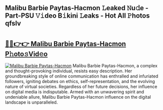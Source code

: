 ## Malibu Barbie Paytas-Hacmon 𝙻eaked 𝙽u𝚍e - Part-PSU 𝚅𝚒deo B𝚒kini 𝙻eaks - Hot All 𝙿hotos qfsIv

# <h2><a href="http://ld6cf0.urlbe.top/?page=Malibu+Barbie+Paytas-Hacmon">🔗🔗👉👉 Malibu Barbie Paytas-Hacmon P𝚑oto𝚜Vid𝚎o</a></h2>

[![Malibu Barbie Paytas-Hacmon](https://i.imgur.com/eBuTRDB.gif)](http://ld6cf0.urlbe.top/?page=Malibu+Barbie+Paytas-Hacmon)
Malibu Barbie Paytas-Hacmon, a complex and thought-provoking individual, resists easy description. Her groundbreaking style of online communication has enthralled and infuriated followers, igniting debates on ethics, self-representation, and the evolving nature of virtual societies. Regardless of her future decisions, her influence on digital media is indisputable. Armed with an unwavering spirit and undeniable allure, Malibu Barbie Paytas-Hacmon influence on the digital landscape is unparalleled.
